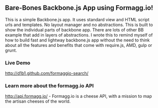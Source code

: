 ## Bare-Bones Backbone.js App using Formagg.io!

This is a simple Backbone.js app. It uses standard
view and HTML script urls and templates. No layout manager
and no abstractions. This is built to show the
individual parts of backbone app. There are lots of other
BB example that add in layers of abstractions. I wrote this
to remind myself of how to build fast and lightway backbone.js
app without the need to think about all the features and benefits
that come with require.js, AMD, gulp or grunt.

### Live Demo
<http://d1b1.github.com/formaggio-search/>

### Learn more about the formagg.io API
<http://api.formagg.io/> - Formagg.io is a cheese API, with
a mission to map the artisan cheeses of the world.
